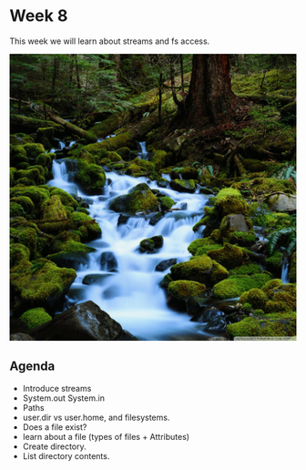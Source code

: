 # Week 8

This week we will learn about streams and fs access.

![Streams](./stream-028.jpg)


## Agenda

 - Introduce streams
 - System.out System.in
 - Paths
 - user.dir vs user.home, and filesystems.
 - Does a file exist?
 - learn about a file (types of files + Attributes)
 - Create directory.
 - List directory contents.
